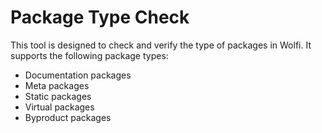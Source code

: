 # Package Type Check

This tool is designed to check and verify the type of packages in Wolfi. It supports the following package types:

- Documentation packages
- Meta packages
- Static packages
- Virtual packages
- Byproduct packages
